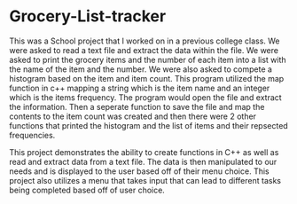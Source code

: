 # Grocery-List-tracker
This was a School project that I worked on in a previous college class.  We were asked to read a text file and extract the data within the file.  We were asked to print the grocery items and the number of each item into a list with the name of the item and the number.  We were also asked to compete a histogram based on the item and item count.  This program utilized the map function in c++ mapping a string which is the item name and an integer which is the items frequency.  The program would open the file and extract the information.  Then a seperate function to save the file and map the contents to the item count was created and then there were 2 other functions that printed the histogram and the list of items and their repsected frequencies.  

This project demonstrates the ability to create functions in C++ as well as read and extract data from a text file.  The data is then manipulated to our needs and is displayed to the user based off of their menu choice.  This project also utilizes a menu that takes input that can lead to different tasks being completed based off of user choice.  
